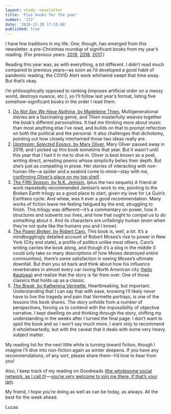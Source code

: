 ```yaml
---
layout: study--newsletter
title: 'Five books for the year'
number: '172'
date: '2020-12-20 17:15:00'
published: true
---
```


I have few traditions in my life. One, though, has emerged from this newsletter: a pre-Christmas roundup of significant books from my year’s reading. (For previous years: [2019](https://lucascherkewski.com/hit-and-miss/120-years-books/), [2018](https://lucascherkewski.com/hit-and-miss/68-reading-writing-healing/), [2017](https://lucascherkewski.com/hit-and-miss/16-three-welcome-books/).)

Reading this year was, as with everything, a bit different. I didn’t read much compared to previous years—as soon as I’d developed a good habit of pandemic reading, the COVID Alert work whirlwind swept that time away. But that’s okay.

I’m philosophically opposed to ranking (imposes artificial order on a messy world, destroys nuance, etc.), so I’ll follow last year’s format, listing five somehow-significant books in the order I read them:

1. [_Do Not Say We Have Nothing_, by Madeleine Thien.](https://www.goodreads.com/book/show/31549906-do-not-say-we-have-nothing) Multigenerational stories are a fascinating genre, and Thien masterfully weaves together the book’s different personalities. It had me thinking more about music than most anything else I’ve read, and builds on that to prompt reflection on both the political and the personal. It also challenges that dichotomy, pointing out how closely intertwined those two ideas really are.
2. [_Upstream: Selected Essays_, by Mary Oliver.](https://www.goodreads.com/book/show/29358559-upstream) Mary Oliver passed away in 2019, and I picked up this book sometime that year. But it wasn’t until this year that I had it in me to dive in. Oliver is best known as a poet, writing direct, arresting poems whose simplicity belies their depth. But she’s just as compelling in prose. Her stories of interacting with non-human life—a spider and a seabird come to mind—stay with me, [confirming Oliver’s place on my top shelf](https://lucascherkewski.com/hit-and-miss/119-top-shelf/).
3. [_The Fifth Season_, by N.K. Jemisin.](https://www.goodreads.com/book/show/19161852-the-fifth-season) (plus the two sequels) A friend at work repeatedly recommended Jemisin’s work to me, pointing to the _Broken Earth_ trilogy as a good place to start, given my love for Le Guin’s _Earthsea_ cycle. And whew, was it ever a good recommendation. Many works of fiction leave me feeling fatigued by the end, struggling to finish. This trilogy was different—it’s a commentary on power, how it structures and subverts our lives, and how that ought to compel us to _do something_ about it. And its characters are unfailingly human (even when they’re not quite like the humans you and I know).
4. [_The Power Broker_, by Robert Caro.](https://www.goodreads.com/book/show/1111.The_Power_Broker) This book is, well, a lot. It’s a mindbogglingly detailed account of Robert Moses’s rise to power in New York (City and state), a profile of politics unlike most others. Caro’s writing carries the book along, and though it’s a slog in the middle (I could only take so many descriptions of how Moses destroyed entire communities), there’s some satisfaction in seeing Moses’s ultimate downfall. But then you sit back and think about how his influence reverberates in almost every car-loving North American city ([hello #autowa](https://twitter.com/hashtag/autowa)) and realize that the story is far from over. One of those classics that holds up as a classic.
5. [_The Break_, by Katherena Vermette.](https://www.goodreads.com/book/show/29220494-the-break) Heartbreaking, but important. Understanding that I can say that with ease, knowing I’ll likely never have to live the tragedy and pain that Vermette portrays, is one of the lessons this book shares. The story unfolds from a number of perspectives, forcing us to contend with the impossibility of objective narrative. I kept dwelling on and thinking through the story, shifting my understanding in the weeks after I turned the final page. I don’t want to spoil the book and so I won’t say much more. I want only to recommend it wholeheartedly, but with the caveat that it deals with some very heavy subject matter.

My reading list for the next little while is turning toward fiction, though I imagine I’ll dive into non-fiction again as winter deepens. If you have any recommendations, of any sort, please share them—I’d love to hear from you!

Also, I keep track of my reading on Goodreads ([the wholesome social network, as I call it](https://lucascherkewski.com/hit-and-miss/73-wholesome-social-network/))—[you’re very welcome to join me there, if that’s your jam](https://www.goodreads.com/user/show/27072166-lucas-cherkewski).

My friend, I hope you’re doing as well as can be today, as always. All the best for the week ahead.

Lucas
